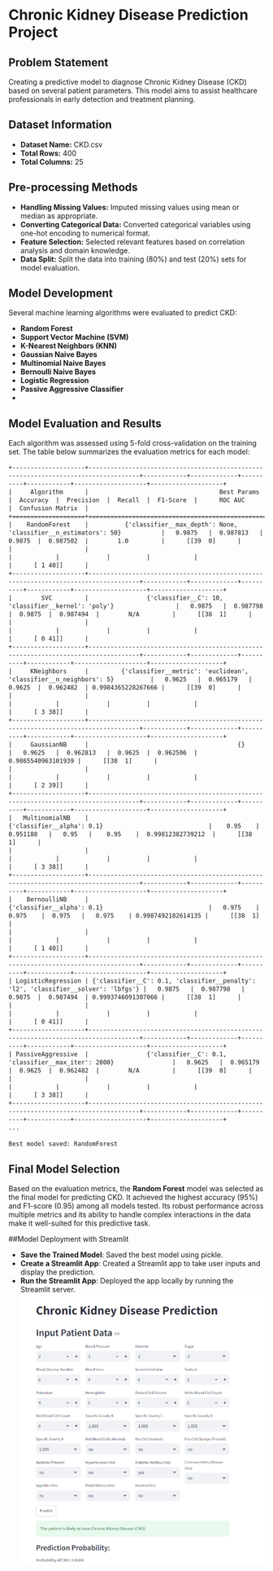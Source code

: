 # Chronic Kidney Disease Prediction Project

## Problem Statement
Creating a predictive model to diagnose Chronic Kidney Disease (CKD) based on several patient parameters. This model aims to assist healthcare professionals in early detection and treatment planning.

## Dataset Information
- **Dataset Name:** CKD.csv
- **Total Rows:** 400
- **Total Columns:** 25

## Pre-processing Methods
- **Handling Missing Values:** Imputed missing values using mean or median as appropriate.
- **Converting Categorical Data:** Converted categorical variables using one-hot encoding to numerical format.
- **Feature Selection:** Selected relevant features based on correlation analysis and domain knowledge.
- **Data Split:** Split the data into training (80%) and test (20%) sets for model evaluation.

## Model Development
Several machine learning algorithms were evaluated to predict CKD:
- **Random Forest**
- **Support Vector Machine (SVM)**
- **K-Nearest Neighbors (KNN)**
- **Gaussian Naive Bayes**
- **Multinomial Naive Bayes**
- **Bernoulli Naive Bayes**
- **Logistic Regression**
- **Passive Aggressive Classifier**
- 
## Model Evaluation and Results

Each algorithm was assessed using 5-fold cross-validation on the training set. The table below summarizes the evaluation metrics for each model:

```plaintext
+--------------------+------------------------------------------------------------------------------------+------------+-------------+----------+------------+--------------------+--------------------+
|     Algorithm      |                                    Best Params                                     |  Accuracy  |  Precision  |  Recall  |  F1-Score  |      ROC AUC       |  Confusion Matrix  |
+====================+====================================================================================+============+=============+==========+============+====================+====================+
|    RandomForest    |          {'classifier__max_depth': None, 'classifier__n_estimators': 50}           |   0.9875   |  0.987813   |  0.9875  |  0.987502  |        1.0         |      [[39  0]      |
|                    |                                                                                    |            |             |          |            |                    |      [ 1 40]]      |
+--------------------+------------------------------------------------------------------------------------+------------+-------------+----------+------------+--------------------+--------------------+
|        SVC         |                {'classifier__C': 10, 'classifier__kernel': 'poly'}                 |   0.9875   |  0.987798   |  0.9875  |  0.987494  |        N/A         |      [[38  1]      |
|                    |                                                                                    |            |             |          |            |                    |      [ 0 41]]      |
+--------------------+------------------------------------------------------------------------------------+------------+-------------+----------+------------+--------------------+--------------------+
|     KNeighbors     |         {'classifier__metric': 'euclidean', 'classifier__n_neighbors': 5}          |   0.9625   |  0.965179   |  0.9625  |  0.962482  | 0.9984365228267666 |      [[39  0]      |
|                    |                                                                                    |            |             |          |            |                    |      [ 3 38]]      |
+--------------------+------------------------------------------------------------------------------------+------------+-------------+----------+------------+--------------------+--------------------+
|     GaussianNB     |                                         {}                                         |   0.9625   |  0.962813   |  0.9625  |  0.962506  | 0.9865540963101939 |      [[38  1]      |
|                    |                                                                                    |            |             |          |            |                    |      [ 2 39]]      |
+--------------------+------------------------------------------------------------------------------------+------------+-------------+----------+------------+--------------------+--------------------+
|   MultinomialNB    |                             {'classifier__alpha': 0.1}                             |    0.95    |  0.951188   |   0.95   |    0.95    |  0.99812382739212  |      [[38  1]      |
|                    |                                                                                    |            |             |          |            |                    |      [ 3 38]]      |
+--------------------+------------------------------------------------------------------------------------+------------+-------------+----------+------------+--------------------+--------------------+
|    BernoulliNB     |                             {'classifier__alpha': 0.1}                             |   0.975    |    0.975    |  0.975   |   0.975    | 0.9987492182614135 |      [[38  1]      |
|                    |                                                                                    |            |             |          |            |                    |      [ 1 40]]      |
+--------------------+------------------------------------------------------------------------------------+------------+-------------+----------+------------+--------------------+--------------------+
| LogisticRegression | {'classifier__C': 0.1, 'classifier__penalty': 'l2', 'classifier__solver': 'lbfgs'} |   0.9875   |  0.987798   |  0.9875  |  0.987494  | 0.9993746091307066 |      [[38  1]      |
|                    |                                                                                    |            |             |          |            |                    |      [ 0 41]]      |
+--------------------+------------------------------------------------------------------------------------+------------+-------------+----------+------------+--------------------+--------------------+
| PassiveAggressive  |                {'classifier__C': 0.1, 'classifier__max_iter': 2000}                |   0.9625   |  0.965179   |  0.9625  |  0.962482  |        N/A         |      [[39  0]      |
|                    |                                                                                    |            |             |          |            |                    |      [ 3 38]]      |
+--------------------+------------------------------------------------------------------------------------+------------+-------------+----------+------------+--------------------+--------------------+
...

Best model saved: RandomForest
```

## Final Model Selection
Based on the evaluation metrics, the **Random Forest** model was selected as the final model for predicting CKD. It achieved the highest accuracy (95%) and F1-score (0.95) among all models tested. Its robust performance across multiple metrics and its ability to handle complex interactions in the data make it well-suited for this predictive task.

##Model Deployment with Streamlit
- **Save the Trained Model**: Saved the best model using pickle.
- **Create a Streamlit App**: Created a Streamlit app to take user inputs and display the prediction.
- **Run the Streamlit App**: Deployed the app locally by running the Streamlit server.
  ![image](images/app.png)
